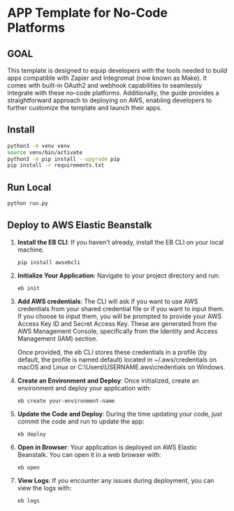 # APP Template for No-Code Platforms

## GOAL
This template is designed to equip developers with the tools needed to build apps compatible with Zapier and Integromat (now known as Make). It comes with built-in OAuth2 and webhook capabilities to seamlessly integrate with these no-code platforms. Additionally, the guide provides a straightforward approach to deploying on AWS, enabling developers to further customize the template and launch their apps.

## Install

```bash
python3 -m venv venv
source venv/bin/activate
python3 -m pip install --upgrade pip
pip install -r requirements.txt
```

## Run Local

```bash
python run.py
```

## Deploy to AWS Elastic Beanstalk

1. **Install the EB CLI**:
   If you haven't already, install the EB CLI on your local machine.
   ```
   pip install awsebcli
   ```

2. **Initialize Your Application**:
   Navigate to your project directory and run:
   ```
   eb init
   ```
 
3. **Add AWS credentials**:
   The CLI will ask if you want to use AWS credentials from your shared credential file or if you want to input them. If you choose to input them, you will be prompted to provide your AWS Access Key ID and Secret Access Key. These are generated from the AWS Management Console, specifically from the Identity and Access Management (IAM) section.

   Once provided, the eb CLI stores these credentials in a profile (by default, the profile is named default) located in ~/.aws/credentials on macOS and Linux or C:\Users\USERNAME\.aws\credentials on Windows. 

4. **Create an Environment and Deploy**:
   Once initialized, create an environment and deploy your application with:
   ```
   eb create your-environment-name
   ```

5. **Update the Code and Deploy**:
   During the time updating your code, just commit the code and run to update the app:
   ```
   eb deploy

   ```

6. **Open in Browser**:
   Your application is deployed on AWS Elastic Beanstalk. You can open it in a web browser with:
   ```
   eb open
   ```

7. **View Logs**:
   If you encounter any issues during deployment, you can view the logs with:
   ```
   eb logs
   ```
